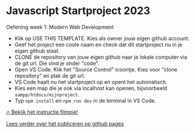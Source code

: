 # Javascript Startproject 2023

Oefening week 1: Modern Web Development

- Klik op USE THIS TEMPLATE. Kies als owner jouw eigen github account. 
- Geef het project een coole naam en check dat dit startproject nu in je eigen github staat.
- CLONE de repository van jouw eigen github naar je lokale computer via de git url. Die vind je onder "code".
- Open VS Code. Klik het "Source Control" icoontje. Kies voor "clone repository" en plak de git url.
- VS Code haalt nu het startproject op en opent het automatisch.
- Kies een map die je ook via localhost kan openen, bijvoorbeeld `xampp/htdocs/mijnproject`.
- Typ `npm install` en `npm run dev` in de terminal in VS Code.

[🔥 Bekijk het instructie filmpje!](https://youtu.be/UIVpe4L5_P4)

[Lees verder over het publiceren op github pages](https://github.com/HR-CMGT/PRG04-2022-2023/setup.md)
